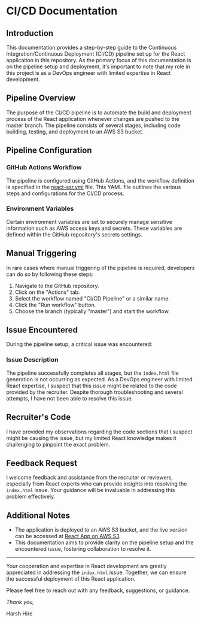 # CI/CD Documentation

## Introduction

This documentation provides a step-by-step guide to the Continuous Integration/Continuous Deployment (CI/CD) pipeline set up for the React application in this repository. As the primary focus of this documentation is on the pipeline setup and deployment, it's important to note that my role in this project is as a DevOps engineer with limited expertise in React development.

## Pipeline Overview

The purpose of the CI/CD pipeline is to automate the build and deployment process of the React application whenever changes are pushed to the master branch. The pipeline consists of several stages, including code building, testing, and deployment to an AWS S3 bucket.

## Pipeline Configuration

### GitHub Actions Workflow

The pipeline is configured using GitHub Actions, and the workflow definition is specified in the [react-ssr.yml]([.github/workflows/main.yml](https://github.com/harshartz/react-ssr-techdome/blob/master/.github/workflows/react-ssr.yml)) file. This YAML file outlines the various steps and configurations for the CI/CD process.

### Environment Variables

Certain environment variables are set to securely manage sensitive information such as AWS access keys and secrets. These variables are defined within the GitHub repository's secrets settings.

## Manual Triggering

In rare cases where manual triggering of the pipeline is required, developers can do so by following these steps:

1. Navigate to the GitHub repository.
2. Click on the "Actions" tab.
3. Select the workflow named "CI/CD Pipeline" or a similar name.
4. Click the "Run workflow" button.
5. Choose the branch (typically "master") and start the workflow.

## Issue Encountered

During the pipeline setup, a critical issue was encountered:

### Issue Description

The pipeline successfully completes all stages, but the `index.html` file generation is not occurring as expected. As a DevOps engineer with limited React expertise, I suspect that this issue might be related to the code provided by the recruiter. Despite thorough troubleshooting and several attempts, I have not been able to resolve this issue.

## Recruiter's Code

I have provided my observations regarding the code sections that I suspect might be causing the issue, but my limited React knowledge makes it challenging to pinpoint the exact problem.

## Feedback Request

I welcome feedback and assistance from the recruiter or reviewers, especially from React experts who can provide insights into resolving the `index.html` issue. Your guidance will be invaluable in addressing this problem effectively.

## Additional Notes

- The application is deployed to an AWS S3 bucket, and the live version can be accessed at [React App on AWS S3](http://react-app-project1.s3-website-us-east-1.amazonaws.com).
- This documentation aims to provide clarity on the pipeline setup and the encountered issue, fostering collaboration to resolve it.

---

Your cooperation and expertise in React development are greatly appreciated in addressing the `index.html` issue. Together, we can ensure the successful deployment of this React application.

Please feel free to reach out with any feedback, suggestions, or guidance.

*Thank you,*

Harsh Hire
